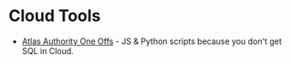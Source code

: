 # Cloud Tools

- [Atlas Authority One Offs](https://bitbucket.org/atlasauthority/one-offs/) - JS & Python scripts because you don't get SQL in Cloud.

